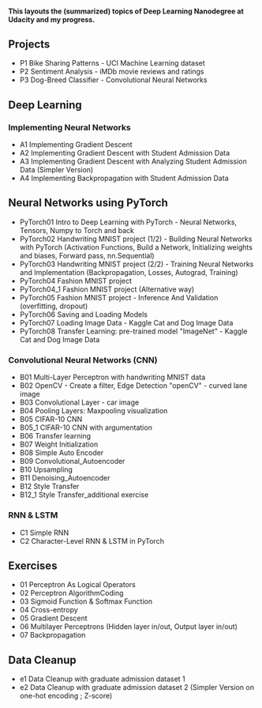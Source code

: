 #### This layouts the (summarized) topics of Deep Learning Nanodegree at Udacity and my progress.

## Projects
* P1 Bike Sharing Patterns - UCI Machine Learning dataset  
* P2 Sentiment Analysis - iMDb movie reviews and ratings
* P3 Dog-Breed Classifier - Convolutional Neural Networks

## Deep Learning
### Implementing Neural Networks 
* A1 Implementing Gradient Descent  
* A2 Implementing Gradient Descent with Student Admission Data  
* A3 Implementing Gradient Descent with Analyzing Student Admission Data (Simpler Version)  
* A4 Implementing Backpropagation with Student Admission Data

## Neural Networks using PyTorch
* PyTorch01 Intro to Deep Learning with PyTorch - Neural Networks, Tensors, Numpy to Torch and back  
* PyTorch02 Handwriting MNIST project (1/2) - Building Neural Networks with PyTorch (Activation Functions, Build a Network, Initializing weights and biases, Forward pass, nn.Sequential)  
* PyTorch03 Handwriting MNIST project (2/2) - Training Neural Networks and Implementation
  (Backpropagation, Losses, Autograd, Training)
* PyTorch04 Fashion MNIST project  
* PyTorch04_1 Fashion MNIST project (Alternative way)  
* PyTorch05 Fashion MNIST project - Inference And Validation (overfitting, dropout)  
* PyTorch06 Saving and Loading Models  
* PyTorch07 Loading Image Data - Kaggle Cat and Dog Image Data
* PyTorch08 Transfer Learning: pre-trained model "ImageNet" - Kaggle Cat and Dog Image Data  

### Convolutional Neural Networks (CNN)
* B01 Multi-Layer Perceptron with handwriting MNIST data  
* B02 OpenCV - Create a filter, Edge Detection "openCV" - curved lane image
* B03 Convolutional Layer - car image
* B04 Pooling Layers: Maxpooling visualization
* B05 CIFAR-10 CNN
* B05_1 CIFAR-10 CNN with argumentation  
* B06 Transfer learning  
* B07 Weight Initialization  
* B08 Simple Auto Encoder  
* B09 Convolutional_Autoencoder  
* B10 Upsampling  
* B11 Denoising_Autoencoder
* B12 Style Transfer   
* B12_1 Style Transfer_additional exercise   

### RNN & LSTM
* C1 Simple RNN  
* C2 Character-Level RNN & LSTM in PyTorch  

## Exercises
* 01 Perceptron As Logical Operators  
* 02 Perceptron AlgorithmCoding  
* 03 Sigmoid Function & Softmax Function  
* 04 Cross-entropy  
* 05 Gradient Descent  
* 06 Multilayer Perceptrons (Hidden layer in/out, Output layer in/out)  
* 07 Backpropagation

## Data Cleanup
* e1 Data Cleanup with graduate admission dataset 1  
* e2 Data Cleanup with graduate admission dataset 2 (Simpler Version on one-hot encoding ; Z-score)

